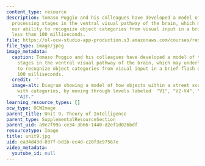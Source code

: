 ```yaml
---
content_type: resource
description: Tomaso Poggio and his colleagues have developed a model of the early
  processing stages in the ventral visual pathway of the brain, which may underlie
  our ability to recognize object categories from visual input in a brief flash of
  less than 100 milliseconds.
file: https://ol-ocw-studio-app-production.s3.amazonaws.com/courses/res-9-003-brains-minds-and-machines-summer-course-summer-2015/ea34d43d037fbd1bec4dc20f3e97567e_unit9.jpg
file_type: image/jpeg
image_metadata:
  caption: Tomaso Poggio and his colleagues have developed a model of the early processing
    stages in the ventral visual pathway of the brain, which may underlie our ability
    to recognize object categories from visual input in a brief flash of less than
    100 milliseconds.
  credit: ''
  image-alt: Diagram showing a model of how objects within a street scene are associated
    with categories, by moving through levels labeled  "V1", "V2-V4", "PIT" and finally
    "AIT."
learning_resource_types: []
ocw_type: OCWImage
parent_title: Unit 9. Theory of Intelligence
parent_type: SupplementalResourceSection
parent_uid: a9e7f99a-ce34-3b66-1440-d2ef1d026bdf
resourcetype: Image
title: unit9.jpg
uid: ea34d43d-037f-bd1b-ec4d-c20f3e97567e
video_metadata:
  youtube_id: null
---
```

